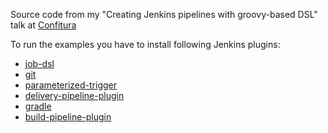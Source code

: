 Source code from my "Creating Jenkins pipelines with groovy-based DSL" talk at [Confitura](http://2016.confitura.pl/)

To run the examples you have to install following Jenkins plugins:
- [job-dsl](https://wiki.jenkins-ci.org/display/JENKINS/Job+DSL+Plugin)
- [git](https://wiki.jenkins-ci.org/display/JENKINS/Git+Plugin)
- [parameterized-trigger](https://wiki.jenkins-ci.org/display/JENKINS/Parameterized+Trigger+Plugin)
- [delivery-pipeline-plugin](https://wiki.jenkins-ci.org/display/JENKINS/Delivery+Pipeline+Plugin)
- [gradle](https://wiki.jenkins-ci.org/display/JENKINS/Gradle+Plugin)
- [build-pipeline-plugin](https://wiki.jenkins-ci.org/display/JENKINS/Build+Pipeline+Plugin)
